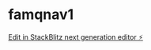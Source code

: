 # famqnav1

[Edit in StackBlitz next generation editor ⚡️](https://stackblitz.com/~/github.com/wearerahii/famqnav1)
